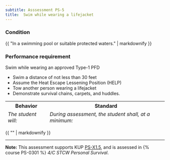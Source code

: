 ```yaml
---
subtitle: Asssessment PS-5
title:  Swim while wearing a lifejacket
---
```




### Condition

{{ "In a swimming pool or suitable protected waters." | markdownify }}

### Performance requirement 

<table width='100%' class='Guidelines'>
 <thead>
 <tr>
     <th class='thirty'>Behavior</th>
     <th class='seventy'>Standard</th>
 </tr>
 <tr>
     <td><em>The student will:</em></td>
     <td><em>During assessment, the student shall, at a minimum:</em></td>
 </tr>
 </thead>
 <tbody>


<!--rowstart-->

Swim while wearing an approved Type-1 PFD

<!--cellbreak-->

*  Swim a distance of not less than 30 feet
*  Assume the Heat Escape Lessening Position (HELP)
*  Tow another person wearing a lifejacket
*  Demonstrate survival chains, carpets, and huddles.

<!--rowend-->


 </tbody>
 </table>

{{ "" | markdownify }}


*****

**Note:** This assessment supports KUP [PS-X1.5]({{site.baseurl}}/tables/611.html#PS-X1.5), and is assessed in  {% course  PS-0301 %}  *4/C STCW Personal Survival*. 

